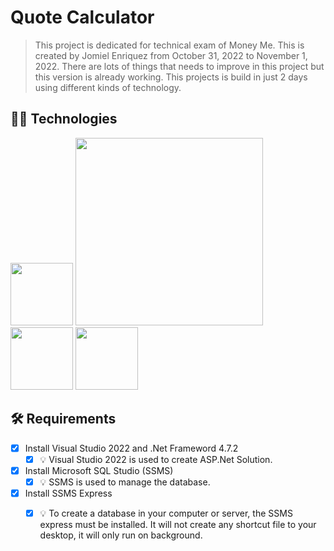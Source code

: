 # Quote Calculator
>This project is dedicated for technical exam of Money Me. This is created by Jomiel Enriquez from October 31, 2022 to November 1, 2022. There are lots of things that needs to improve in this project but this version is already working. This projects is build in just 2 days using different kinds of technology.

## :technologist: Technologies
<p float="left">
  <img src="https://venturebeat.com/wp-content/uploads/2015/10/Microsoft_.NET_Logo.svg_.png?w=1200&strip=all" width="100" />
  <img src="https://www.freepnglogos.com/uploads/html5-logo-png/html5-logo-devextreme-multi-purpose-controls-html-javascript-3.png" width="300" /> 
  <img src="https://user-images.githubusercontent.com/77730490/199245570-14b109d0-efda-4cdb-bf55-f4c21503c1de.png" width="100" /> 
  <img src="https://static.wikia.nocookie.net/logopedia/images/e/ec/Microsoft_Visual_Studio_2022.svg/revision/latest/scale-to-width-down/250?cb=20211027141551" width="100" /> 
</p>

## :hammer_and_wrench: Requirements
- [x] Install Visual Studio 2022 and .Net Frameword 4.7.2
   - [x] :bulb: Visual Studio 2022 is used to create ASP.Net Solution.
- [x] Install Microsoft SQL Studio (SSMS)
   - [x] :bulb: SSMS is used to manage the database.
- [x] Install SSMS Express
   - [x] :bulb: To create a database in your computer or server, the SSMS express must be installed. It will not create any shortcut file to your desktop, it will only run on background.


